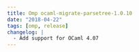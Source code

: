 ```yaml
---
title: Omp ocaml-migrate-parsetree-1.0.10
date: "2018-04-22"
tags: [omp, release]
changelog: |
  - Add support for OCaml 4.07
---
```


